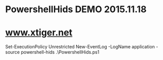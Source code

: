 # PowershellHids  DEMO 2015.11.18
# www.xtiger.net 

Set-ExecutionPolicy Unrestricted
New-EventLog -LogName application -source powershell-hids
.\PowershellHids.ps1


